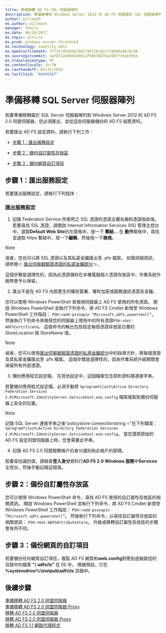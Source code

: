 ```yaml
---
title: 準備移轉 AD FS SQL 伺服器陣列
description: 準備移轉到 Windows Server 2012 的 AD FS 伺服器的 SQL 伺服器陣列提供相關資訊。
author: billmath
ms.author: billmath
manager: femila
ms.date: 06/28/2017
ms.topic: article
ms.prod: windows-server-threshold
ms.technology: identity-adfs
ms.openlocfilehash: 3f735c45582bc9d1746f18c0ac7c9888a4b3ac88
ms.sourcegitcommit: eaf071249b6eb6b1a758b38579a2d87710abfb54
ms.translationtype: MT
ms.contentlocale: zh-TW
ms.lasthandoff: 05/31/2019
ms.locfileid: "66445567"
---
```

# <a name="prepare-to-migrate-a-sql-server-farm"></a>準備移轉 SQL Server 伺服器陣列  
 若要準備移轉屬於 SQL Server 伺服器陣列到 Windows Server 2012 的 AD FS 2.0 同盟伺服器，您必須匯出，並從這些伺服器備份的 AD FS 組態資料。  
  
 若要匯出 AD FS 設定資料，請執行下列工作：  
  
-   [步驟 1：匯出服務設定](#step-1-export-service-settings)  
  
-   [步驟 2：備份自訂屬性存放區](#step-2-back-up-custom-attribute-stores)  
  
-   [步驟 3：備份網頁自訂項目](#step-3-back-up-webpage-customizations)  
  
## <a name="step-1-export-service-settings"></a>步驟 1：匯出服務設定  
 若要匯出服務設定，請執行下列程序：  
  
### <a name="to-export-service-settings"></a>匯出服務設定  
  
1.  記錄 Federation Service 所使用之 SSL 憑證的憑證主體名稱和憑證指紋值。 若要尋找 SSL 憑證，請開啟 Internet Information Services (IIS) 管理主控台中，選取**Default Web Site**的左窗格中，按一下 **繫結...** 在 **動作**窗格中，尋找並選取 https 繫結中，按一下**編輯**，然後按一下**檢視**。  
  
> [!NOTE]
>  或者，您也可以將 SSL 憑證以及其私密金鑰匯出至 .pfx 檔案。 如需詳細資訊，請參閱＜ [匯出伺服器驗證憑證的私密金鑰部分](Export-the-Private-Key-Portion-of-a-Server-Authentication-Certificate.md)＞。  
>   
>  這個步驟是選擇性的，因為此憑證儲存在本機電腦個人憑證存放區中，作業系統升級時會予以保留。  
  
2. 匯出不是在 AD FS 內部產生的權杖簽署、權杖加密或服務通訊憑證及金鑰。  
  
您可以使用 Windows PowerShell 來檢視伺服器上 AD FS 使用的所有憑證。 開啟 Windows PowerShell 並執行下列命令，將 AD FS Cmdlet 新增至 Windows PowerShell 工作階段： `PSH:>add-pssnapin “Microsoft.adfs.powershell”`。 然後執行下列命令來檢視您的伺服器上使用中的所有憑證`PSH:>Get-ADFSCertificate`。 這個命令的輸出包括指定每個憑證存放區位置的 StoreLocation 與 StoreName 值。  
  
> [!NOTE]
>  或者，您可以使用[匯出伺服器驗證憑證的私用金鑰部分](Export-the-Private-Key-Portion-of-a-Server-Authentication-Certificate.md)中的指導方針，將每個憑證及其私密金鑰匯出至 .pfx 檔案。 這個步驟是選擇性的，因為作業系統升級期間會保留所有外部憑證。  
  
3. 備份應用程式設定檔。 在其他設定中，這個檔案包含原則資料庫連接字串。  
  
若要備份應用程式設定檔，必須手動將 `%programfiles%\Active Directory Federation Services 2.0\Microsoft.IdentityServer.Servicehost.exe.config` 檔案複製到備份伺服器上安全的位置。  
  
> [!NOTE]
>  記錄 SQL Server 連接字串之後"policystore connectionstring ="在下列檔案： `%programfiles%\Active Directory Federation Services 2.0\Microsoft.IdentityServer.Servicehost.exe.config`。 當您還原原始的 AD FS 設定同盟伺服器上時，您會需要此字串。  
  
4. 記錄 AD FS 2.0 同盟服務帳戶的身分識別和此帳戶的密碼。  
  
若要尋找識別值，請檢查**登入身分**資料行**AD FS 2.0 Windows 服務**中**Services**主控台，然後手動記錄這個值。  
  
## <a name="step-2-back-up-custom-attribute-stores"></a>步驟 2：備份自訂屬性存放區  
 您可以使用 Windows PowerShell 命令，尋找 AD FS 使用的自訂屬性存放區的相關資訊。 開啟 Windows PowerShell 並執行下列命令，將 AD FS Cmdlet 新增至 Windows PowerShell 工作階段： `PSH:>add-pssnapin “Microsoft.adfs.powershell”`。 然後執行下列命令，以尋找自訂屬性存放區的相關資訊： `PSH:>Get-ADFSAttributeStore`。 升級或移轉自訂屬性存放區的步驟會有所不同。  
  
## <a name="step-3-back-up-webpage-customizations"></a>步驟 3：備份網頁的自訂項目  
 若要備份任何網頁自訂項目，複製 AD FS 網頁和**web.config**對應到虛擬路徑的目錄中的檔案 **"/ adfs/ls"** 在 IIS 中。 根據預設，它在 **%systemdrive%\inetpub\adfs\ls** 目錄中。  
  
## <a name="next-steps"></a>後續步驟
 [準備移轉 AD FS 2.0 同盟伺服器](prepare-to-migrate-ad-fs-fed-server.md)   
 [準備移轉 AD FS 2.0 同盟伺服器 Proxy](prepare-to-migrate-ad-fs-fed-proxy.md)   
 [移轉 AD FS 2.0 同盟伺服器](migrate-the-ad-fs-fed-server.md)   
 [移轉 AD FS 2.0 同盟伺服器 Proxy](migrate-the-ad-fs-2-fed-server-proxy.md)   
 [移轉 AD FS 1.1 網路代理程式](migrate-the-ad-fs-web-agent.md)
